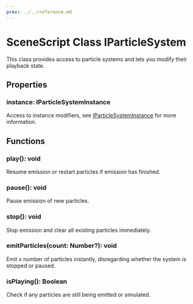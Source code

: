 ```yaml
---
prev: ../../reference.md
---
```


# SceneScript Class IParticleSystem

This class provides access to particle systems and lets you modify their playback state.

## Properties

### instance: IParticleSystemInstance

Access to instance modifiers, see [IParticleSystemInstance](/scene/scenescript/reference/class/IParticleSystemInstance) for more information.

## Functions

### play(): void

Resume emission or restart particles if emission has finished.

### pause(): void

Pause emission of new particles.

### stop(): void

Stop emission and clear all existing particles immediately.

### emitParticles(count: Number?): void

Emit x number of particles instantly, disregarding whether the system is stopped or paused.

### isPlaying(): Boolean

Check if any particles are still being emitted or simulated. 